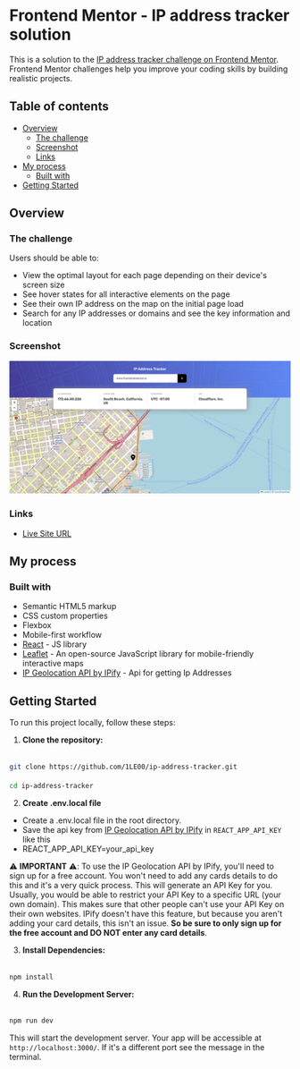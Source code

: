 # Frontend Mentor - IP address tracker solution

This is a solution to the [IP address tracker challenge on Frontend Mentor](https://www.frontendmentor.io/challenges/ip-address-tracker-I8-0yYAH0). Frontend Mentor challenges help you improve your coding skills by building realistic projects. 

## Table of contents

- [Overview](#overview)
  - [The challenge](#the-challenge)
  - [Screenshot](#screenshot)
  - [Links](#links)
- [My process](#my-process)
  - [Built with](#built-with)
- [Getting Started](#getting-started)


## Overview

### The challenge

Users should be able to:

- View the optimal layout for each page depending on their device's screen size
- See hover states for all interactive elements on the page
- See their own IP address on the map on the initial page load
- Search for any IP addresses or domains and see the key information and location

### Screenshot

![](./src/assets/screenshot.jpg)


### Links

- [Live Site URL](https://1le00.github.io/ip-address-tracker/)

## My process

### Built with

- Semantic HTML5 markup
- CSS custom properties
- Flexbox
- Mobile-first workflow
- [React](https://reactjs.org/) - JS library
- [Leaflet](https://leafletjs.com/) - An open-source JavaScript library for mobile-friendly interactive maps
- [IP Geolocation API by IPify](https://geo.ipify.org/) - Api for getting Ip Addresses

## Getting Started

To run this project locally, follow these steps:

1. **Clone the repository:**
```bash

git clone https://github.com/1LE00/ip-address-tracker.git

cd ip-address-tracker

```

2. **Create .env.local file**

- Create a .env.local file in the root directory.
- Save the api key from [IP Geolocation API by IPify](https://geo.ipify.org/) in `REACT_APP_API_KEY` like this 
- REACT_APP_API_KEY=your_api_key

⚠️ **IMPORTANT** ⚠️: To use the IP Geolocation API by IPify, you'll need to sign up for a free account. You won't need to add any cards details to do this and it's a very quick process. This will generate an API Key for you. Usually, you would be able to restrict your API Key to a specific URL (your own domain). This makes sure that other people can't use your API Key on their own websites. IPify doesn't have this feature, but because you aren't adding your card details, this isn't an issue. **So be sure to only sign up for the free account and DO NOT enter any card details**.

3. **Install Dependencies:**

```bash

npm install

```

4. **Run the Development Server:**
```bash

npm run dev

```

This will start the development server. Your app will be accessible at `http://localhost:3000/`. If it's a different port see the message in the terminal.
